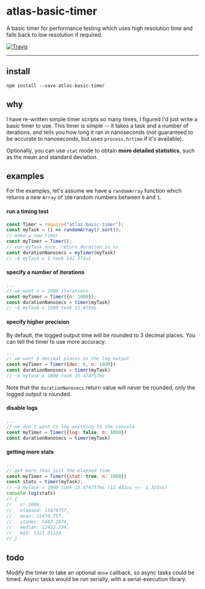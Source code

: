 # atlas-basic-timer

A basic timer for performance testing which uses high resolution time and falls back to low resolution if required.

[![Travis](https://img.shields.io/travis/atlassubbed/atlas-basic-timer.svg)](https://travis-ci.org/atlassubbed/atlas-basic-timer)

---

## install

```
npm install --save atlas-basic-timer
```

## why

I have re-written simple timer scripts so many times, I figured I'd just write a basic timer to use. This timer is simple -- it takes a task and a number of iterations, and tells you how long it ran in nanoseconds (not guaranteed to be accurate to nanoseconds, but uses `process.hrtime` if it's available).

Optionally, you can use `stat` mode to obtain **more detailed statistics**, such as the mean and standard deviation.

## examples

For the examples, let's assume we have a `randomArray` function which returns a new `Array` of `100` random numbers between `0` and `1`.

#### run a timing test

```javascript
const Timer = require("atlas-basic-timer");
const myTask = () => randomArray().sort();
// make a new timer
const myTimer = Timer();
// run myTask once, return duration in ns
const durationNanosecs = myTimer(myTask)
// ~$ myTask x 1 took 142.571us
```

#### specify a number of iterations

```javascript
...
// we want n = 1000 iterations
const myTimer = Timer({n: 1000});
const durationNanosecs = timer(myTask)
// ~$ myTask x 1000 took 15.475ms
```

#### specify higher precision

By default, the logged output time will be rounded to 3 decimal places. You can tell the timer to use more accuracy:

```javascript
...
// we want 6 decimal places in the log output
const myTimer = Timer({dec: 6, n: 1000})
const durationNanosecs = timer(myTask)
// ~$ myTask x 1000 took 15.474757ms
```

Note that the `durationNanosecs` return value will never be rounded, only the logged output is rounded.

#### disable logs

```javascript
...
// we don't want to log anything to the console
const myTimer = Timer({log: false, n: 1000})
const durationNanosecs = timer(myTask)
```

#### getting more stats

```javascript
...
// get more than just the elapsed time
const myTimer = Timer({stat: true, n: 1000})
const stats = timer(myTask);
// ~$ myTask x 1000 took 15.474757ms (12.432us +/- 1.321us)
console.log(stats)
// {
//   n: 1000,
//   elapsed: 15474757,
//   mean: 15474.757,
//   stddev: 5482.2874,
//   median: 12432.234,
//   mad: 1321.21124
// }
```

## todo

Modify the timer to take an optional `done` callback, so async tasks could be timed. Async tasks would be run serially, with a serial-execution library.